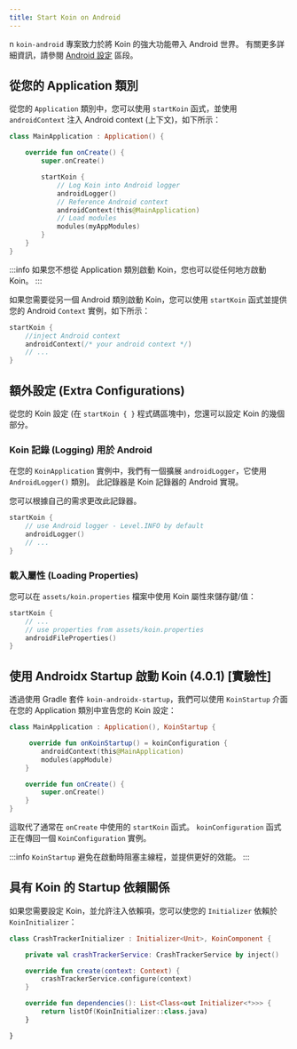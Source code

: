 ```yaml
---
title: Start Koin on Android
---
```

n
`koin-android` 專案致力於將 Koin 的強大功能帶入 Android 世界。 有關更多詳細資訊，請參閱 [Android 設定](/docs/setup/koin#android) 區段。

## 從您的 Application 類別

從您的 `Application` 類別中，您可以使用 `startKoin` 函式，並使用 `androidContext` 注入 Android context (上下文)，如下所示：

```kotlin
class MainApplication : Application() {

    override fun onCreate() {
        super.onCreate()

        startKoin {
            // Log Koin into Android logger
            androidLogger()
            // Reference Android context
            androidContext(this@MainApplication)
            // Load modules
            modules(myAppModules)
        }
    }
}
```

:::info
如果您不想從 Application 類別啟動 Koin，您也可以從任何地方啟動 Koin。
:::

如果您需要從另一個 Android 類別啟動 Koin，您可以使用 `startKoin` 函式並提供您的 Android `Context` 實例，如下所示：

```kotlin
startKoin {
    //inject Android context
    androidContext(/* your android context */)
    // ...
}
```

## 額外設定 (Extra Configurations)

從您的 Koin 設定 (在 `startKoin { }` 程式碼區塊中)，您還可以設定 Koin 的幾個部分。

### Koin 記錄 (Logging) 用於 Android

在您的 `KoinApplication` 實例中，我們有一個擴展 `androidLogger`，它使用 `AndroidLogger()` 類別。
此記錄器是 Koin 記錄器的 Android 實現。

您可以根據自己的需求更改此記錄器。

```kotlin
startKoin {
    // use Android logger - Level.INFO by default
    androidLogger()
    // ...
}
```

### 載入屬性 (Loading Properties)

您可以在 `assets/koin.properties` 檔案中使用 Koin 屬性來儲存鍵/值：

```kotlin
startKoin {
    // ...
    // use properties from assets/koin.properties
    androidFileProperties()   
}
```

## 使用 Androidx Startup 啟動 Koin (4.0.1) [實驗性]

透過使用 Gradle 套件 `koin-androidx-startup`，我們可以使用 `KoinStartup` 介面在您的 Application 類別中宣告您的 Koin 設定：

```kotlin
class MainApplication : Application(), KoinStartup {

     override fun onKoinStartup() = koinConfiguration {
        androidContext(this@MainApplication)
        modules(appModule)
    }

    override fun onCreate() {
        super.onCreate()
    }
}
```

這取代了通常在 `onCreate` 中使用的 `startKoin` 函式。 `koinConfiguration` 函式正在傳回一個 `KoinConfiguration` 實例。

:::info
`KoinStartup` 避免在啟動時阻塞主線程，並提供更好的效能。
:::

## 具有 Koin 的 Startup 依賴關係

如果您需要設定 Koin，並允許注入依賴項，您可以使您的 `Initializer` 依賴於 `KoinInitializer`：

```kotlin
class CrashTrackerInitializer : Initializer<Unit>, KoinComponent {

    private val crashTrackerService: CrashTrackerService by inject()

    override fun create(context: Context) {
        crashTrackerService.configure(context)
    }

    override fun dependencies(): List<Class<out Initializer<*>>> {
        return listOf(KoinInitializer::class.java)
    }

}
```